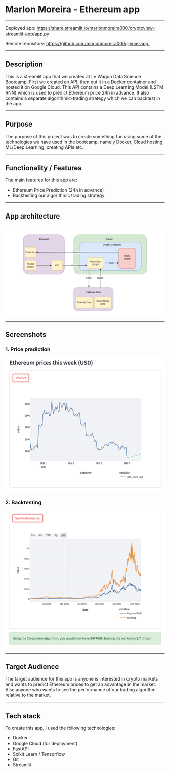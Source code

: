 # Marlon Moreira - Ethereum app

---

Deployed app: https://share.streamlit.io/marlonmoreira000/cryptoview-streamlit-app/app.py

Remote repository: https://github.com/marlonmoreira000/genie-app`

---

## Description

This is a streamlit app that we created at Le Wagon Data Science Bootcamp. First we created an API, then put it in a Docker container and hosted it on Google Cloud. This API contains a Deep Learning Model (LSTM RNN) which is used to predict Ethereum price 24h in advance. It also contains a separate algorithmic-trading strategy which we can backtest in the app.

---

## Purpose

The purpose of this project was to create something fun using some of the technologies we have used in the bootcamp, namely Docker, Cloud hosting, ML/Deep Learning, creating APIs etc.

---

## Functionality / Features

The main features for this app are:

- Ethereum Price Prediction (24h in advance)
- Backtesting our algorithmic trading strategy

---

## App architecture

![genie-architecture](./images/app-architecture.png)

---

## Screenshots

### 1. Price prediction

![prediction-screenshot](./images/prediction-screenshot.png)

### 2. Backtesting

![backtest-screenshot](./images/backtest-screenshot.png)

---

## Target Audience

The target audience for this app is anyone is interested in crypto markets and wants to predict Ethereum prices to get an advantage in the market. Also anyone who wants to see the performance of our trading algorithm relative to the market.

---

## Tech stack

To create this app, I used the following technologies:

- Docker
- Google Cloud (for deployment)
- FastAPI
- Scikit Learn / Tensorflow
- Git
- Streamlit
